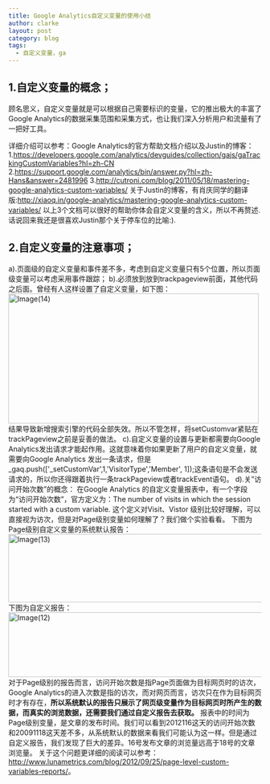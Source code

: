 ```yaml
---
title: Google Analytics自定义变量的使用小结
author: clarke
layout: post
category: blog
tags:
  - 自定义变量，ga
---
```

## 1.自定义变量的概念；

顾名思义，自定义变量就是可以根据自己需要标识的变量，它的推出极大的丰富了Google Analytics的数据采集范围和采集方式，也让我们深入分析用户和流量有了一把好工具。

<!--more-->

详细介绍可以参考：Google Analytics的官方帮助文档介绍以及Justin的博客： 
1.<https://developers.google.com/analytics/devguides/collection/gajs/gaTrackingCustomVariables?hl=zh-CN> 
2.<https://support.google.com/analytics/bin/answer.py?hl=zh-Hans&answer=2481996> 
3.<http://cutroni.com/blog/2011/05/18/mastering-google-analytics-custom-variables/> 
关于Justin的博客，有肖庆同学的翻译版:<http://xiaoq.in/google-analytics/mastering-google-analytics-custom-variables/> 
以上3个文档可以很好的帮助你体会自定义变量的含义，所以不再赘述.话说回来我还是很喜欢Justin那个关于停车位的比喻:).  
## 2.自定义变量的注意事项；

a).页面级的自定义变量和事件差不多，考虑到自定义变量只有5个位置，所以页面级变量可以考虑采用事件跟踪； 
b).必须放到放到trackpageview前面，其他代码之后面。曾经有人这样设置了自定义变量，如下图： 
[<img style="background-image: none; border-bottom: 0px; border-left: 0px; padding-left: 0px; padding-right: 0px; display: inline; border-top: 0px; border-right: 0px; padding-top: 0px" title="Image(14)" border="0" alt="Image(14)" src="http://itweb.me/wp-content/uploads/2012/11/Image14_thumb.png" width="498" height="259" />][1] 
结果导致新增搜索引擎的代码全部失效。所以不管怎样，将setCustomvar紧贴在trackPageview之前是妥善的做法。 
c).自定义变量的设置与更新都需要向Google Analytics发出请求才能起作用。这就意味着你如果更新了用户的自定义变量，就需要向Google Analytics 发出一条请求，但是\_gaq.push(['\_setCustomVar',1,'VisitorType','Member', 1]);这条语句是不会发送请求的，所以你还得跟着执行一条trackPageview或者trackEvent语句。 
d).关”访问开始次数”的概念： 
在Google Analytics 的自定义变量报表中，有一个字段为“访问开始次数”，官方定义为：The number of visits in which the session started with a custom variable. 这个定义对Visit、Vistor 级别比较好理解，可以直接视为访次，但是对Page级别变量如何理解了？我们做个实验看看。 
下图为Page级别自定义变量的系统默认报告： 
[<img style="background-image: none; border-bottom: 0px; border-left: 0px; padding-left: 0px; padding-right: 0px; display: inline; border-top: 0px; border-right: 0px; padding-top: 0px" title="Image(13)" border="0" alt="Image(13)" src="http://itweb.me/wp-content/uploads/2012/11/Image13_thumb.png" width="569" height="136" />][2] 
下图为自定义报告： 
[<img style="background-image: none; border-bottom: 0px; border-left: 0px; padding-left: 0px; padding-right: 0px; display: inline; border-top: 0px; border-right: 0px; padding-top: 0px" title="Image(12)" border="0" alt="Image(12)" src="http://itweb.me/wp-content/uploads/2012/11/Image12_thumb.png" width="569" height="129" />][3] 
对于Page级别的报告而言，访问开始次数是指Page页面做为目标网页时的访次， 
Google Analytics的进入次数是指的访次，而对网页而言，访次只在作为目标网页时才有存在，**所以系统默认的报告只展示了网页级变量作为目标网页时所产生的数据，而真实的浏览数据，还需要我们通过自定义报告去获取。** 
报表中的时间为Page级别变量，是文章的发布时间。我们可以看到2012116这天的访问开始次数和20091118这天差不多，从系统默认的数据来看我们可能认为这一样。但是通过自定义报告，我们发现了巨大的差异。16号发布文章的浏览量远高于18号的文章浏览量。 
关于这个问题更详细的阅读可以参考：<http://www.lunametrics.com/blog/2012/09/25/page-level-custom-variables-reports/>。

 [1]: http://itweb.me/wp-content/uploads/2012/11/Image14.png
 [2]: http://itweb.me/wp-content/uploads/2012/11/Image13.png
 [3]: http://itweb.me/wp-content/uploads/2012/11/Image12.png